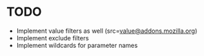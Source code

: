 TODO
====

* Implement value filters as well (src=value@addons.mozilla.org)
* Implement exclude filters
* Implement wildcards for parameter names
